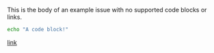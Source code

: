 This is the body of an example issue with no supported code blocks or links.

```sh
echo "A code block!"
```

[link](url)
